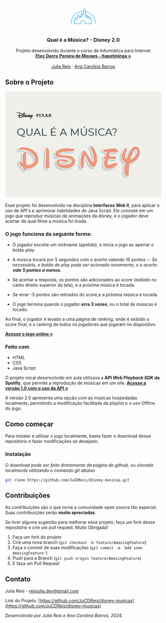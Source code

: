 <!-- PROJECT LOGO -->
<br />
<div align="center">
    <img src="./assets/disney.png" alt="Logo" width="80" height="80">
  </a>

  <h3 align="center">Qual é a Música? - Disney 2.0</h3>

  <p align="center">
    Projeto desenvolvido durante o curso de Informática para Internet 
    <br />
    <a href="https://etecdarcypereirademoraes.com.br/"><strong>Etec Darcy Pereira de Moraes - Itapetininga »</strong></a>
    <br />
    <br />
    <a href="https://github.com/JuCDReis">Julia Reis</a>
    ·
    <a href="https://github.com/acbarrosz">Ana Carolina Barros</a>

  </p>

</div>

<!-- ABOUT THE PROJECT -->
## Sobre o Projeto
<img src="./assets/print-project.png" alt="Logo">


Esse projeto foi desenvolvido na disciplina **Interfaces Web II**, para aplicar o uso de API's e aprimorar habilidades de Java Script. Ele consiste em um jogo que reproduz músicas de animações da disney, e o jogador deve acertar de qual filme a música foi tirada.

### O jogo funciona da seguinte forma:

* O jogador escohe um nickname (apelido), e inicia o jogo ao apertar o botão *play*.

* A música tocará por 5 segundos com o acerto valendo 15 pontos
 -- *Se necessário, o botão de play pode ser acionado novamente, e o acerto **vale 5 pontos a menos.***

* Se acertar a resposta, os pontos são adicionados ao score (exibido no canto direito superior da tela), e a próxima música é tocada. 

* Se errar -5 pontos são retirados do score,e a próxima música é tocada.

* O jogo termina quando o jogador **erra 3 vezes**, ou o total de músicas é tocado.

Ao final, o jogador é levado a uma página de ranking, onde é exibido o score final, e o ranking de todos os jogadores que jogaram no dispositivo.

<a href="https://jucdreis.github.io/disney-musicas/"><strong>Acesse o jogo online »</strong></a>


### Feito com

* HTML
* CSS
* Java Script

O projeto inical desenvolvido em aula utilizava a **API *Web Playback SDK* da Spotify**, que permite a reprodução de músicas em um site. 
<a href="https://github.com/KingJuu/disney-musicas"><strong>Acesse a versão 1.0 com o uso da API »</strong></a>

A versão 2.0 apresenta uma opção com as músicas hospedadas localmente, permitindo a modificação facilitada da playlist e o uso Offline do jogo.




<!-- GETTING STARTED -->
## Como começar

Para instalar e utilizar o jogo localmente, basta fazer o download desse repositório e fazer modificações se desejado.

### Instalação

_O download pode ser feito diretamente da página do github, ou clonado localmente utilizando o comando git abaixo_

   ```sh
   git clone https://github.com/JuCDReis/disney-musicas.git
   ```


<!-- CONTRIBUTING -->
## Contribuições

As contribuições são o que torna a comunidade open source tão especial. Suas contribuições serão **muito apreciadas**.

Se tiver alguma sugestão para melhorar esse projeto, faça um fork desse repositório e crie um pull request. Muito Obrigada!

1. Faça um fork do projeto
2. Crie uma nova branch (`git checkout -b feature/AmazingFeature`)
3. Faça o commit de suas modificações (`git commit -m 'Add some AmazingFeature'`)
4. Push para a Branch (`git push origin feature/AmazingFeature`)
5. E faça um Pull Request


<!-- CONTACT -->
## Contato

Julia Reis - reisjulia.dev@gmail.com

Link do Projeto: [https://github.com/JuCDReis/disney-musicas](https://github.com/JuCDReis/disney-musicas)



_Desenvolvido por Julia Reis e Ana Carolina Barros, 2024._
